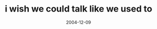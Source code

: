 ---
layout: base.njk
title : 'i wish we could talk like we used to' 
view_title : 'i wish we could talk like we used to' 
year : '2004' 
date : '2004-12-09' 
img_file : '/drawing/iwishwecouldtalklikewe.png' 
html_file : 'iwishwecouldtalklikewe' 
next_html : 'meanstoanend.html' 
year_order : '231' 
permalink : "title/{{html_file}}.html"
---